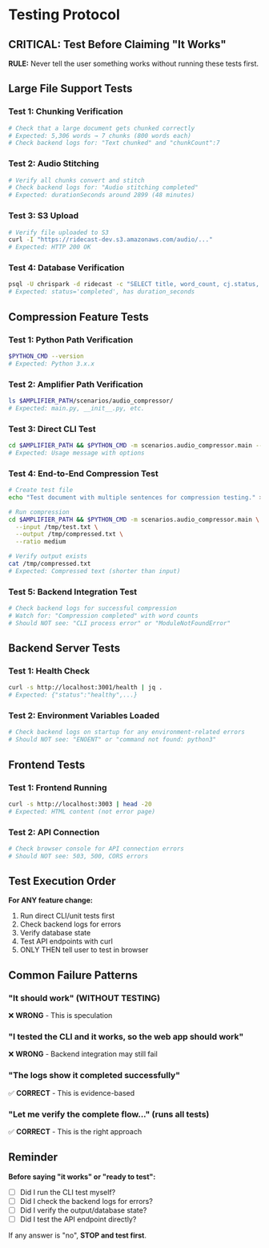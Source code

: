 # Testing Protocol

## CRITICAL: Test Before Claiming "It Works"

**RULE:** Never tell the user something works without running these tests first.

## Large File Support Tests

### Test 1: Chunking Verification
```bash
# Check that a large document gets chunked correctly
# Expected: 5,306 words → 7 chunks (800 words each)
# Check backend logs for: "Text chunked" and "chunkCount":7
```

### Test 2: Audio Stitching
```bash
# Verify all chunks convert and stitch
# Check backend logs for: "Audio stitching completed"
# Expected: durationSeconds around 2899 (48 minutes)
```

### Test 3: S3 Upload
```bash
# Verify file uploaded to S3
curl -I "https://ridecast-dev.s3.amazonaws.com/audio/..."
# Expected: HTTP 200 OK
```

### Test 4: Database Verification
```bash
psql -U chrispark -d ridecast -c "SELECT title, word_count, cj.status, ac.duration_seconds FROM content c JOIN conversion_jobs cj ON c.id = cj.content_id JOIN audio_cache ac ON cj.audio_cache_id = ac.id WHERE c.word_count > 1000 ORDER BY c.created_at DESC LIMIT 1;"
# Expected: status='completed', has duration_seconds
```

## Compression Feature Tests

### Test 1: Python Path Verification
```bash
$PYTHON_CMD --version
# Expected: Python 3.x.x
```

### Test 2: Amplifier Path Verification
```bash
ls $AMPLIFIER_PATH/scenarios/audio_compressor/
# Expected: main.py, __init__.py, etc.
```

### Test 3: Direct CLI Test
```bash
cd $AMPLIFIER_PATH && $PYTHON_CMD -m scenarios.audio_compressor.main --help
# Expected: Usage message with options
```

### Test 4: End-to-End Compression Test
```bash
# Create test file
echo "Test document with multiple sentences for compression testing." > /tmp/test.txt

# Run compression
cd $AMPLIFIER_PATH && $PYTHON_CMD -m scenarios.audio_compressor.main \
  --input /tmp/test.txt \
  --output /tmp/compressed.txt \
  --ratio medium

# Verify output exists
cat /tmp/compressed.txt
# Expected: Compressed text (shorter than input)
```

### Test 5: Backend Integration Test
```bash
# Check backend logs for successful compression
# Watch for: "Compression completed" with word counts
# Should NOT see: "CLI process error" or "ModuleNotFoundError"
```

## Backend Server Tests

### Test 1: Health Check
```bash
curl -s http://localhost:3001/health | jq .
# Expected: {"status":"healthy",...}
```

### Test 2: Environment Variables Loaded
```bash
# Check backend logs on startup for any environment-related errors
# Should NOT see: "ENOENT" or "command not found: python3"
```

## Frontend Tests

### Test 1: Frontend Running
```bash
curl -s http://localhost:3003 | head -20
# Expected: HTML content (not error page)
```

### Test 2: API Connection
```bash
# Check browser console for API connection errors
# Should NOT see: 503, 500, CORS errors
```

## Test Execution Order

**For ANY feature change:**

1. Run direct CLI/unit tests first
2. Check backend logs for errors
3. Verify database state
4. Test API endpoints with curl
5. ONLY THEN tell user to test in browser

## Common Failure Patterns

### "It should work" (WITHOUT TESTING)
❌ **WRONG** - This is speculation

### "I tested the CLI and it works, so the web app should work"
❌ **WRONG** - Backend integration may still fail

### "The logs show it completed successfully"
✅ **CORRECT** - This is evidence-based

### "Let me verify the complete flow..." (runs all tests)
✅ **CORRECT** - This is the right approach

## Reminder

**Before saying "it works" or "ready to test":**
- [ ] Did I run the CLI test myself?
- [ ] Did I check the backend logs for errors?
- [ ] Did I verify the output/database state?
- [ ] Did I test the API endpoint directly?

If any answer is "no", **STOP and test first**.
